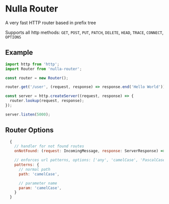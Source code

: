 # Nulla Router

A very fast HTTP router based in prefix tree

Supports all http methods: `GET`, `POST`, `PUT`, `PATCH`, `DELETE`, `HEAD`, `TRACE`, `CONNECT`, `OPTIONS`

## Example

```js
import http from 'http';
import Router from 'nulla-router';

const router = new Router();

router.get('/user', (request, response) => response.end('Hello World'));

const server = http.createServer((request, response) => {
  router.lookup(request, response);
});

server.listen(5000);
```

## Router Options

```js
  {
    // handler for not found routes
    onNotFound: (request: IncomingMessage, response: ServerResponse) => unknown,

    // enforces url patterns, options: ['any', 'camelCase', 'PascalCase', 'kebab-case', 'snake_case]
    patterns: {
      // normal path
      path: 'camelCase',

      // parameter name
      param: 'camelCase',
    }
  }
```
